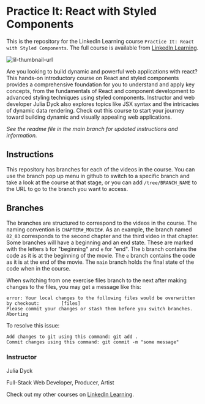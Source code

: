 # Practice It: React with Styled Components
This is the repository for the LinkedIn Learning course `Practice It: React with Styled Components`. The full course is available from [LinkedIn Learning][lil-course-url].

![lil-thumbnail-url]

Are you looking to build dynamic and powerful web applications with react? This hands-on introductory course on React and styled components provides a comprehensive foundation for you to understand and apply key concepts, from the fundamentals of React and component development to advanced styling techniques using styled components. Instructor and web developer Julia Dyck also explores topics like JSX syntax and the intricacies of dynamic data rendering. Check out this course to start your journey toward building dynamic and visually appealing web applications.

_See the readme file in the main branch for updated instructions and information._
## Instructions
This repository has branches for each of the videos in the course. You can use the branch pop up menu in github to switch to a specific branch and take a look at the course at that stage, or you can add `/tree/BRANCH_NAME` to the URL to go to the branch you want to access.

## Branches
The branches are structured to correspond to the videos in the course. The naming convention is `CHAPTER#_MOVIE#`. As an example, the branch named `02_03` corresponds to the second chapter and the third video in that chapter. 
Some branches will have a beginning and an end state. These are marked with the letters `b` for "beginning" and `e` for "end". The `b` branch contains the code as it is at the beginning of the movie. The `e` branch contains the code as it is at the end of the movie. The `main` branch holds the final state of the code when in the course.

When switching from one exercise files branch to the next after making changes to the files, you may get a message like this:

    error: Your local changes to the following files would be overwritten by checkout:        [files]
    Please commit your changes or stash them before you switch branches.
    Aborting

To resolve this issue:
	
    Add changes to git using this command: git add .
	Commit changes using this command: git commit -m "some message"

### Instructor

Julia Dyck

Full-Stack Web Developer, Producer, Artist
                            

Check out my other courses on [LinkedIn Learning](https://www.linkedin.com/learning/instructors/julia-dyck?u=104).



[0]: # (Replace these placeholder URLs with actual course URLs)

[lil-course-url]: https://www.linkedin.com/learning/react-with-styled-components
[lil-thumbnail-url]: https://media.licdn.com/dms/image/D560DAQGVFk_kOJ6cTg/learning-public-crop_675_1200/0/1712944266196?e=2147483647&v=beta&t=A8y0PAqGxKKuCYsVBdYlz7pxLwTYEUrfdv-eMAEDx8E

